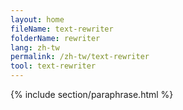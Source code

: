 ```yaml
---
layout: home
fileName: text-rewriter
folderName: rewriter
lang: zh-tw
permalink: /zh-tw/text-rewriter
tool: text-rewriter
---
```

{% include section/paraphrase.html %}
